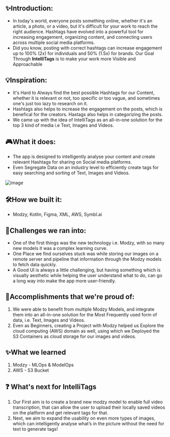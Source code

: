 
## ✨Introduction: 
- In today's world, everyone posts something online, whether it's an article, a photo, or a video, but it's difficult for your work to reach the right audience. Hashtags have evolved into a powerful tool for increasing engagement, organizing content, and connecting users across multiple social media platforms.
- Did you know, posting with correct hashtags can increase engagement up to 100% (2x) for individuals and 50% (1.5x) for brands. 
Our Goal Through **IntelliTags** is to make your work more Visible and Approachable

## 💡Inspiration:
- It's Hard to Always find the best possible Hashtags for our Content, whether it is relevant or not, too specific or too vague, and sometimes one's just too lazy to research on it.
- Hashtags also helps to increase the engagement on the posts, which is benefical for the creators. Hastags also helps in categorizing the posts. 
- We came up with the idea of IntelliTags as an all-in-one solution for the top 3 kind of media i.e Text, Images and Videos.

## 🎮What it does:
- The app is designed to intelligently analyse your content and create relevant Hashtags for sharing on Social media platforms.
- Even Segregate Data on an industry level to efficiently create tags for easy searching and sorting of Text, Images and Videos.

![image](https://user-images.githubusercontent.com/67915580/144237351-d67ab913-9072-457a-a911-2349b0fc659f.png)

##  🛠How we built it:
- Modzy, Kotlin, Figma, XML, AWS, Symbl.ai

## 🚩Challenges we ran into:
- One of the first things was the new technology i.e. Modzy, with so many new models it was a complex learning curve.
- One Place we find ourselves stuck was while storing our images on a remote server and pipeline that information through the Modzy models to fetch data quickly.
- A Good UI is always a little challenging, but having something which is visually aesthetic while helping the user understand what to do, can go a long way into make the app more user-friendly.

## 🎉Accomplishments that we're proud of:
1) We were able to benefit from multiple Modzy Models, and integrate them into an all-in-one solution for the Most Frequently used form of data, i.e. Text, Images and Videos.
2) Even as Beginners, creating a Project with Modzy helped us Explore the cloud computing (AWS) domain as well, using which we Deployed the S3 Containers as cloud storage for our images and videos.

## ✨What we learned
1. Modzy - MLOps & ModelOps
2. AWS - S3 Bucket

## ❓ What's next for IntelliTags
1. Our First aim is to create a brand new modzy model to enable full video transcription, that can allow the user to upload their locally saved videos on the platform and get relevant tags for that.
2. Next, we aim to expand the usability on even more types of images, which can intelligently analyse what’s in the picture without the need for text to generate tags!

